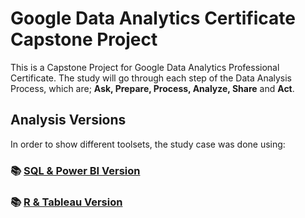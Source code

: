 # Google Data Analytics Certificate Capstone Project

This is a Capstone Project for Google Data Analytics Professional Certificate. The study will go through each step of the Data Analysis Process, which are; **Ask, Prepare, Process, Analyze, Share** and **Act**. 


## Analysis Versions

In order to show different toolsets, the study case was done using:

### :books: [SQL & Power BI Version](https://github.com/SCantergiani/Google-Data-Analytics-Certificate/blob/main/SQL%20%26%20Power%20BI%20Version/SQL%20%26%20Power%20BI%20Version.md#google-data-analytics-certificate-capstone-project)
### :books: [R & Tableau Version](https://github.com/SCantergiani/Google-Data-Analytics-Certificate/blob/main/R%20%26%20Tableau%20Version/R%20%26%20Tableau%20Version.md#wip)
